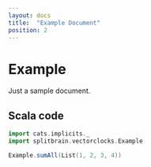 ```yaml
---
layout: docs
title:  "Example Document"
position: 2
---
```


# Example

Just a sample document.

## Scala code

```scala mdoc:silent
import cats.implicits._
import splitbrain.vectorclocks.Example

Example.sumAll(List(1, 2, 3, 4))
```
